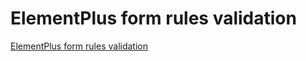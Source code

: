 # ElementPlus form rules validation
[ElementPlus form rules validation](https://aiwithcloud.com/2022/09/14/elementplus_form_rules_validation/)